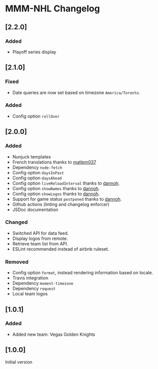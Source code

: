 # MMM-NHL Changelog

## [2.2.0]

### Added

* Playoff series display

## [2.1.0]

### Fixed

* Date queries are now set based on timezone `America/Toronto`.

### Added

* Config option `rollOver`

## [2.0.0]

### Added

* Nunjuck templates
* French translations thanks to [matlem037](https://github.com/matlem037)
* Dependency `node-fetch`
* Config option `daysInPast`
* Config option `daysAhead`
* Config option `liveReloadInterval` thanks to [dannoh](https://github.com/dannoh).
* Config option `showNames` thanks to [dannoh](https://github.com/dannoh).
* Config option `showLogos` thanks to [dannoh](https://github.com/dannoh).
* Support for game status `postponed` thanks to [dannoh](https://github.com/dannoh).
* Github actions (linting and changelog enforcer)
* JSDoc documentation

### Changed

* Switched API for data feed.
* Display logos from remote.
* Retrieve team list from API.
* ESLint recommended instead of airbnb ruleset.

### Removed

* Config option `format`, instead rendering information based on locale.
* Travis integration
* Dependency `moment-timezone`
* Dependency `request`
* Local team logos

## [1.0.1]

### Added

* Added new team: Vegas Golden Knights

## [1.0.0]

Initial version
